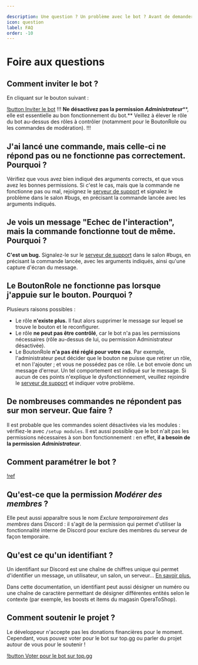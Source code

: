 ```yaml
---

description: Une question ? Un problème avec le bot ? Avant de demander au support, lisez la FAQ !
icon: question
label: FAQ
order: -10
---
```


# Foire aux questions

## Comment inviter le bot ?
En cliquant sur le bouton suivant : 

[!button Inviter le bot](invite.md)
!!!
**Ne désactivez pas la permission** ***Administrateur*****, elle est essentielle au bon fonctionnement du bot.** Veillez à élever le rôle du bot au-dessus des rôles à contrôler (notamment pour le BoutonRole ou les commandes de modération).
!!!

## J'ai lancé une commande, mais celle-ci ne répond pas ou ne fonctionne pas correctement. Pourquoi ?
Vérifiez que vous avez bien indiqué des arguments corrects, et que vous avez les bonnes permissions. Si c'est le cas, mais que la commande ne fonctionne pas ou mal, rejoignez le [serveur de support](support.md) et signalez le problème dans le salon #bugs, en précisant la commande lancée avec les arguments indiqués.

## Je vois un message "Echec de l'interaction", mais la commande fonctionne tout de même. Pourquoi ?
**C'est un bug.** Signalez-le sur le [serveur de support](support.md) dans le salon #bugs, en précisant la commande lancée, avec les arguments indiqués, ainsi qu'une capture d'écran du message.

## Le BoutonRole ne fonctionne pas lorsque j'appuie sur le bouton. Pourquoi ?
Plusieurs raisons possibles : 
- Le rôle **n'existe plus.** Il faut alors supprimer le message sur lequel se trouve le bouton et le reconfigurer.
- Le rôle **ne peut pas être contrôlé**, car le bot n'a pas les permissions nécessaires (rôle au-dessus de lui, ou permission Administrateur désactivée).
- Le BoutonRole **n'a pas été réglé pour votre cas**. Par exemple, l'administrateur peut décider que le bouton ne puisse que retirer un rôle, et non l'ajouter ; et vous ne possédez pas ce rôle. Le bot envoie donc un message d'erreur. Un tel comportement est indiqué sur le message.
Si aucun de ces points n'explique le dysfonctionnement, veuillez rejoindre le [serveur de support](support.md) et indiquer votre problème.

## De nombreuses commandes ne répondent pas sur mon serveur. Que faire ?
Il est probable que les commandes soient désactivées via les modules : vérifiez-le avec `/setup modules`. Il est aussi possible que le bot n'ait pas les permissions nécessaires à son bon fonctionnement : en effet, **il a besoin de la permission** ***Administrateur***.

## Comment paramétrer le bot ?
[!ref](/docs/settings)

## Qu'est-ce que la permission *Modérer des membres* ?
Elle peut aussi apparaître sous le nom *Exclure temporairement des membres* dans Discord : il s'agit de la permission qui permet d'utiliser la fonctionnalité interne de Discord pour exclure des membres du serveur de façon temporaire.

## Qu'est ce qu'un identifiant ?
Un identifiant sur Discord est une chaîne de chiffres unique qui permet d'identifier un message, un utilisateur, un salon, un serveur... [En savoir plus.](https://support.discord.com/hc/fr/articles/206346498-O%C3%B9-trouver-l-ID-de-mon-compte-utilisateur-serveur-message-)

Dans cette documentation, un identifiant peut aussi désigner un numéro ou une chaîne de caractère permettant de désigner différentes entités selon le contexte (par exemple, les boosts et items du magasin OperaToShop).

## Comment soutenir le projet ?
Le développeur n'accepte pas les donations financières pour le moment. Cependant, vous pouvez voter pour le bot sur top.gg ou parler du projet autour de vous pour le soutenir !

[!button Voter pour le bot sur top.gg](https://top.gg/bot/503954760139800577/vote)